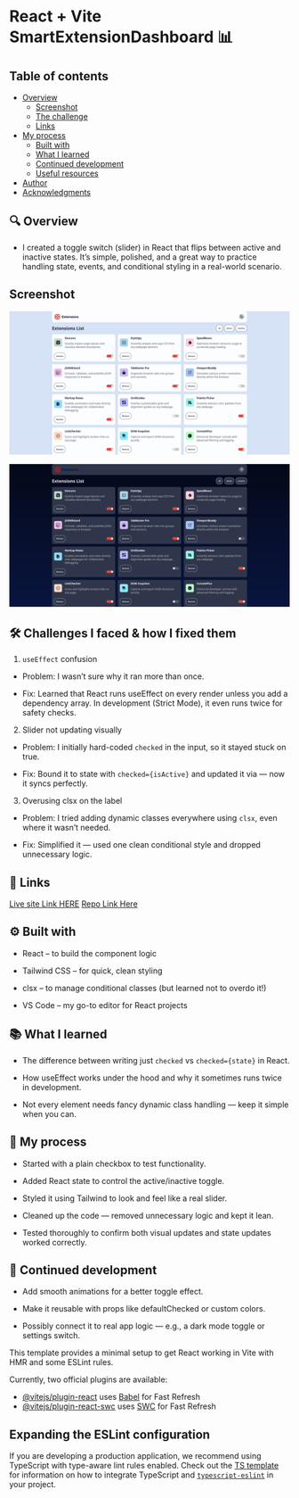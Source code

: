 # React + Vite SmartExtensionDashboard 📊

## Table of contents


- [Overview](#overview)
    - [Screenshot](#screenshot)
  - [The challenge](#the-challenge)  
  - [Links](#links)
- [My process](#my-process)
  - [Built with](#built-with)
  - [What I learned](#what-i-learned)
  - [Continued development](#continued-development)
  - [Useful resources](#useful-resources)
- [Author](#author)
- [Acknowledgments](#acknowledgments)

## 🔍 Overview

- I created a toggle switch (slider) in React that flips between active and inactive states. It’s simple, polished, and a great way to practice handling state, events, and conditional styling in a real-world scenario.

## Screenshot
![](./screenshots/2.png)

![](./screenshots/1.png)

## 🛠 Challenges I faced & how I fixed them

1. ```useEffect``` confusion

- Problem: I wasn’t sure why it ran more than once.

- Fix: Learned that React runs useEffect on every render unless you add a dependency array. In development (Strict Mode), it even runs twice for safety checks.

2. Slider not updating visually

- Problem: I initially hard-coded ```checked``` in the input, so it stayed stuck on true.

-  Fix: Bound it to state with ```checked={isActive}``` and updated it via — now it syncs perfectly.

3. Overusing clsx on the label

- Problem: I tried adding dynamic classes everywhere using ```clsx```, even where it wasn’t needed.

- Fix: Simplified it — used one clean conditional style and dropped unnecessary logic.


## 🔗 Links
[Live site Link HERE](https://reactsmartextensiondashboard.netlify.app/)
[Repo Link Here](https://github.com/jeff20501/ReactSmartExtensionDashboard)


## ⚙ Built with

- React – to build the component logic

- Tailwind CSS – for quick, clean styling

- clsx – to manage conditional classes (but learned not to overdo it!)

- VS Code – my go-to editor for React projects

## 📚 What I learned

- The difference between writing just ```checked``` vs ```checked={state}``` in React.

- How useEffect works under the hood and why it sometimes runs twice in development.

- Not every element needs fancy dynamic class handling — keep it simple when you can.

## 📝 My process

- Started with a plain checkbox to test functionality.

- Added React state to control the active/inactive toggle.

- Styled it using Tailwind to look and feel like a real slider.

- Cleaned up the code — removed unnecessary logic and kept it lean.

- Tested thoroughly to confirm both visual updates and state updates worked correctly.

## 🚀 Continued development

- Add smooth animations for a better toggle effect.

- Make it reusable with props like defaultChecked or custom colors.

- Possibly connect it to real app logic — e.g., a dark mode toggle or settings switch.

This template provides a minimal setup to get React working in Vite with HMR and some ESLint rules.

Currently, two official plugins are available:

- [@vitejs/plugin-react](https://github.com/vitejs/vite-plugin-react/blob/main/packages/plugin-react) uses [Babel](https://babeljs.io/) for Fast Refresh
- [@vitejs/plugin-react-swc](https://github.com/vitejs/vite-plugin-react/blob/main/packages/plugin-react-swc) uses [SWC](https://swc.rs/) for Fast Refresh

## Expanding the ESLint configuration

If you are developing a production application, we recommend using TypeScript with type-aware lint rules enabled. Check out the [TS template](https://github.com/vitejs/vite/tree/main/packages/create-vite/template-react-ts) for information on how to integrate TypeScript and [`typescript-eslint`](https://typescript-eslint.io) in your project.
